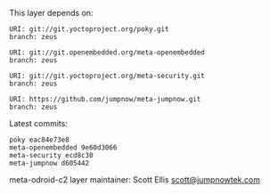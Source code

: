 This layer depends on:

    URI: git://git.yoctoproject.org/poky.git
    branch: zeus

    URI: git://git.openembedded.org/meta-openembedded
    branch: zeus

    URI: git://git.yoctoproject.org/meta-security.git
    branch: zeus

    URI: https://github.com/jumpnow/meta-jumpnow.git
    branch: zeus

Latest commits:

    poky eac84e73e8
    meta-openembedded 9e60d3066
    meta-security ecd8c30
    meta-jumpnow d605442

meta-odroid-c2 layer maintainer: Scott Ellis <scott@jumpnowtek.com>
